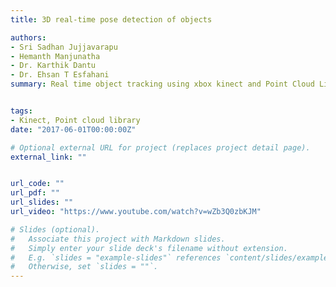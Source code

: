 ```yaml
---
title: 3D real-time pose detection of objects

authors: 
- Sri Sadhan Jujjavarapu
- Hemanth Manjunatha
- Dr. Karthik Dantu
- Dr. Ehsan T Esfahani
summary: Real time object tracking using xbox kinect and Point Cloud Library (view point feature histograms).


tags:
- Kinect, Point cloud library
date: "2017-06-01T00:00:00Z"

# Optional external URL for project (replaces project detail page).
external_link: ""


url_code: ""
url_pdf: ""
url_slides: ""
url_video: "https://www.youtube.com/watch?v=wZb3Q0zbKJM"

# Slides (optional).
#   Associate this project with Markdown slides.
#   Simply enter your slide deck's filename without extension.
#   E.g. `slides = "example-slides"` references `content/slides/example-slides.md`.
#   Otherwise, set `slides = ""`.
---
```



